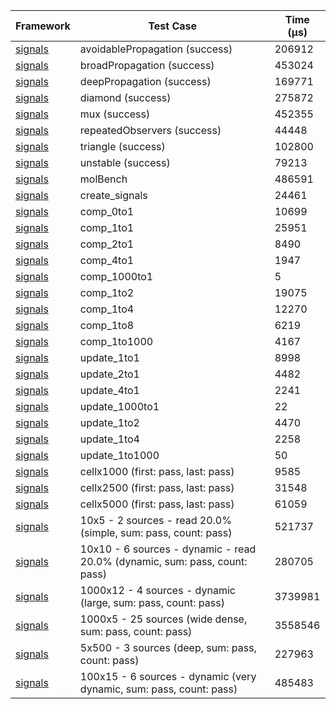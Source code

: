 | Framework | Test Case | Time (μs) |
| --- | --- | --- |
| [signals](https://github.com/rodydavis/signals.dart) | avoidablePropagation (success) | 206912 |
| [signals](https://github.com/rodydavis/signals.dart) | broadPropagation (success) | 453024 |
| [signals](https://github.com/rodydavis/signals.dart) | deepPropagation (success) | 169771 |
| [signals](https://github.com/rodydavis/signals.dart) | diamond (success) | 275872 |
| [signals](https://github.com/rodydavis/signals.dart) | mux (success) | 452355 |
| [signals](https://github.com/rodydavis/signals.dart) | repeatedObservers (success) | 44448 |
| [signals](https://github.com/rodydavis/signals.dart) | triangle (success) | 102800 |
| [signals](https://github.com/rodydavis/signals.dart) | unstable (success) | 79213 |
| [signals](https://github.com/rodydavis/signals.dart) | molBench | 486591 |
| [signals](https://github.com/rodydavis/signals.dart) | create_signals | 24461 |
| [signals](https://github.com/rodydavis/signals.dart) | comp_0to1 | 10699 |
| [signals](https://github.com/rodydavis/signals.dart) | comp_1to1 | 25951 |
| [signals](https://github.com/rodydavis/signals.dart) | comp_2to1 | 8490 |
| [signals](https://github.com/rodydavis/signals.dart) | comp_4to1 | 1947 |
| [signals](https://github.com/rodydavis/signals.dart) | comp_1000to1 | 5 |
| [signals](https://github.com/rodydavis/signals.dart) | comp_1to2 | 19075 |
| [signals](https://github.com/rodydavis/signals.dart) | comp_1to4 | 12270 |
| [signals](https://github.com/rodydavis/signals.dart) | comp_1to8 | 6219 |
| [signals](https://github.com/rodydavis/signals.dart) | comp_1to1000 | 4167 |
| [signals](https://github.com/rodydavis/signals.dart) | update_1to1 | 8998 |
| [signals](https://github.com/rodydavis/signals.dart) | update_2to1 | 4482 |
| [signals](https://github.com/rodydavis/signals.dart) | update_4to1 | 2241 |
| [signals](https://github.com/rodydavis/signals.dart) | update_1000to1 | 22 |
| [signals](https://github.com/rodydavis/signals.dart) | update_1to2 | 4470 |
| [signals](https://github.com/rodydavis/signals.dart) | update_1to4 | 2258 |
| [signals](https://github.com/rodydavis/signals.dart) | update_1to1000 | 50 |
| [signals](https://github.com/rodydavis/signals.dart) | cellx1000 (first: pass, last: pass) | 9585 |
| [signals](https://github.com/rodydavis/signals.dart) | cellx2500 (first: pass, last: pass) | 31548 |
| [signals](https://github.com/rodydavis/signals.dart) | cellx5000 (first: pass, last: pass) | 61059 |
| [signals](https://github.com/rodydavis/signals.dart) | 10x5 - 2 sources - read 20.0% (simple, sum: pass, count: pass) | 521737 |
| [signals](https://github.com/rodydavis/signals.dart) | 10x10 - 6 sources - dynamic - read 20.0% (dynamic, sum: pass, count: pass) | 280705 |
| [signals](https://github.com/rodydavis/signals.dart) | 1000x12 - 4 sources - dynamic (large, sum: pass, count: pass) | 3739981 |
| [signals](https://github.com/rodydavis/signals.dart) | 1000x5 - 25 sources (wide dense, sum: pass, count: pass) | 3558546 |
| [signals](https://github.com/rodydavis/signals.dart) | 5x500 - 3 sources (deep, sum: pass, count: pass) | 227963 |
| [signals](https://github.com/rodydavis/signals.dart) | 100x15 - 6 sources - dynamic (very dynamic, sum: pass, count: pass) | 485483 |
